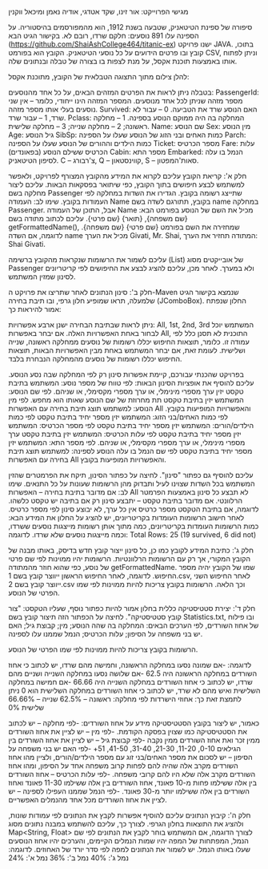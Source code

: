 מגישי הפרוייקט: אור זינו, שקד אטדגי, אודיה נאמן ומיכאל ווקנין



סיפורה של ספינת הטיטאניק, שטבעה בשנת 1912, הוא מהמפורסמים בהיסטוריה. על הספינה עלו 891 נוסעים: חלקם שרדו, רובם לא.
בקישור הגיט הבא (https://github.com/ShaiAshCollege464/titanic-ex) ישנו פרויקט JAVA. בתוכו, קובץ ובו פרטים הידועים על כל נוסעי הטיטאניק. הקובץ הוא בפורמט CSV, וניתן לפתוח אותו באמצעות תוכנת אקסל, על מנת לצפות בו בצורה של טבלה ובנתונים שלה.


להלן צילום מתוך התצוגה הטבלאית של הקובץ, מתוכנת אקסל:




בטבלה ניתן לראות את הפרטים המזהים הבאים, על כל אחד מהנוסעים:
PassengerId: מספר מזהה שניתן לכל אחד מנוסעים. המספר המזהה הינו ייחודי, כלומר – אין שני נוסעים בעלי אותו מספר מזהה.
Survived: האם הנוסע שרד את הטביעה. 0 – עבור לא שרד, 1 – עבור שרד.
Pclass: המחלקה בה היה ממוקם הנוסע בספינה. 1 – מחלקה ראשונה; 2 – מחלקה שנייה; 3 – מחלקה שלישית.
Name: שם הנוסע
Sex: מין הנוסע
Age: גיל הנוסע
SibSp: כמות האחים ובני הזוג של הנוסע שעלו על הספינה
Parch: כמות הילדים וההורים של הנוסע שעלו על הספינה
Ticket: מספר הכרטיס
Fare: עלות הכרטיס ששילם הנוסע (בפאונדים)
Cabin: מספר התא
Embarked: הנמל בו עלה לסיפון הטיטאניק. C – צ'רבורג, Q – קווינסטאון, S – סאות'המפטון.


חלק א': קריאת הקובץ
עליכם לקרוא את המידע מהקובץ המצורף לפרויקט, ולאפשר למשתמש לבצע חיפושים בתוך הקובץ, כפי שיתואר בפסקאות הבאות.
עליכם ליצור מחלקה בשם Passenger שתייצג רשומה בקובץ. הגדירו את השדות במחלקה לפי העמודות בקובץ. שימו לב: העמודה Name בקובץ, תתורגם לשדה בשם name במחלקה Passenger. אבל, התוכן של העמודה Name מכיל את השם של הנוסע בפורמט הבא: {שם משפחה}, {תואר} {שם פרטי}. עליכם לכתוב מתודה בשם getFormattedName(), שמחזירה את השם בפורמט {שם פרטי} {שם משפחה}. לדוגמה, אם השדה name מכיל את הערך Givati, Mr. Shai, המתודה תחזיר את הערך: Shai Givati.

עליכם לשמור את הרשומות שנקראות מהקובץ ברשימה (List) של אובייקטים מסוג Passenger ולא במערך.
לאחר מכן, עליכם להציג לבצע את החיפושים לפי קריטריונים לסינון שמזין המשתמש.

חלק ב': סינון הנתונים
לאחר שתריצו את פרויקט ה-Maven שנמצא בקישור הגיט שלמעלה, תראו שמופיע חלון גרפי, ובו תיבת בחירה (JComboBox). החלון שנפתח אמור להיראות כך:



ניתן לראות שבתיבת הבחירה ישנן ארבע אפשרויות:
All, 1st, 2nd, 3rd
המשתמש יוכל לבחור באחת האפשרויות האלה.
אם יבחר באפשרות All, התוכנית לא תסנן כלל לפי עמודה זו. כלומר, תוצאות החיפוש יכללו רשומות של נוסעים ממחלקה ראשונה, שנייה ושלישית.
לעומת זאת, אם יבחר המשתמש באחת מבין האפשרויות הבאות, תוצאות החיפוש יכללו רשומות של נוסעים מהמחלקה הנבחרת בלבד.

בפרויקט שהכנתי עבורכם, קיימת אפשרות סינון רק לפי המחלקה שבה נסע הנוסע.
עליכם להוסיף את אופציות הסינון הבאות:
לפי טווח של מספר נוסע: המשתמש בתיבת טקסט יזין ערך מספרי מינימלי, או ערך מספרי מקסימלי, או שניהם.
לפי שם הנוסע: המשתמש יזין בתיבת טקסט תת מחרוזת של שם הנוסע שאותו הוא מחפש.
לפי מין הנוסע: למשתמש תוצג תיבת בחירה עם האפשרות All והאפשרויות המופיעות בקובץ.
לפי כמות האחים/בני הזוג: המשתמש יזין מספר יחיד בתיבת טקסט
לפי כמות הילדים/הורים: המשתמש יזין מספר יחיד בתיבת טקסט
לפי מספר הכרטיס: המשתמש יזין מספר יחיד בתיבת טקסט
לפי עלות הכרטיס: המשתמש יזין בתיבת טקסט ערך מספרי מינימלי, או ערך מספרי מקסימלי, או שניהם.
לפי מספר התא: המשתמש יזין מספר יחיד בתיבת טקסט
לפי שם הנמל בו עלה הנוסע לספינה: למשתמש תוצג תיבת בחירה עם האפשרות All והאפשרויות המופיעות בקובץ.

עליכם להוסיף גם כפתור "סינון". לחיצה על כפתור הסינון, תיקח את הפרמטרים שהזין המשתמש בכל השדות שצוינו לעיל ותבדוק מהן הרשומות שעונות על כל התנאים.
שימו לב: אם מדובר בתיבת בחירה – האפשרות All לא תבצע כל סינון באמצעות הפרמטר הרלוונטי. אם מדובר בתיבת טקסט – יתבצע סינון רק אם בתיבה יש טקסט כלשהו. לדוגמה, אם בתיבת הטקסט מספר כרטיס אין כל ערך, לא יבוצע סינון לפי מספר כרטיס.
לאחר חישוב הרשומות העומדות בקריטריונים, יש להציג על החלון את המידע הבא:
כמות הרשומות העומדות בקריטריונים, כמה מתוך אותן רשומות מייצגות נוסעים ששרדו, וכמה מייצגות נוסעים שלא שרדו.
לדוגמה:
Total Rows: 25 (19 survived, 6 did not)

חלק ג': כתיבת המידע לקובץ
כמו כן, כל סינון ייצור קובץ חדש בדיסק, באותו מבנה של הקובץ המקורי, אך רק עם הרשומות הרלוונטיות. הרשומות יהיו ממוינות לפי שם פרטי של נוסע, כפי שהוא חוזר מהמתודה getFormattedName. שמו של הקובץ יהיה מספר החיפוש. לדוגמה, לאחר החיפוש הראשון ייווצר קובץ בשם 1.csv, לאחר החיפוש השני ייווצר קובץ בשם 2.csv וכך הלאה.
הרשומות בקובץ צריכות להיות ממוינות לפי שמו הפרטי של הנוסע.

חלק ד': יצירת סטטיסטיקה כללית
בחלון אמור להיות כפתור נוסף, שעליו הטקסט: "צור קובץ סטטיסטיקה".
לחיצה על הכפתור הזה תיצור קובץ בשם Statistics.txt, ובו פילוח של אחוז השורדים, לפי הערכים הבאים: המחלקה בה שהה הנוסע; מין; קבוצת גיל; האם יש בני משפחה על הסיפון; עלות הכרטיס; הנמל שממנו עלו לספינה.

הרשומות בקובץ צריכות להיות ממוינות לפי שמו הפרטי של הנוסע.

לדוגמה:
-אם שמונה נסעו במחלקה הראשונה, וחמישה מהם שרדו, יש לכתוב כי אחוז השורדים במחלקה הראשונה היה 62.5
-אם שלושה נסעו במחלקה השנייה ושניים מהם שרדו, יש לכתוב כי אחוז השורדים במחלקה השנייה היה 66.66
-אם חמישה במחלקה השלישית ואיש מהם לא שרד, יש לכתוב כי אחוז השורדים במחלקה השלישית הוא 0
ניתן לתמצת זאת כך:
אחוזי הישרדות לפי מחלקה:
ראשונה – 62.5%
שנייה – 66.66%
שלישית 0%


כאמור, יש ליצור בקובץ הסטטיסטיקה מידע על אחוז השורדים:
-לפי מחלקה – יש לכתוב את הסטטיסטיקה כמו שצוין בפסקה הקודמת.
-לפי מין – יש לציין את אחוז השורדים ממין זכר ואת אחוז השורדים ממין נקבה
-לפי קבוצת גיל – יש לציין את אחוז השורדים בין הגילאים 0-10, 11-20, 21-30, 31-40, 41-50, 51+
-לפי האם יש בני משפחה על הסיפון – יש לסכום את מספר האחים/בני זוג עם מספר הילדים/הורים, ולציין מהו אחוז השורדים מקרב אלה שהיה להם לפחות קרוב משפחה אחד על הסיפון, ומהו אחוז השורדים מקרב אלה שלא היו להם קרובי משפחה.
-לפי עלות הכרטיס – אחוז השורדים בין אלה ששילמו פחות מ-10 פאונד, אחוז השורדים בין אלה ששילמו 11-30 פאונד ואחוז השורדים בין אלה ששילמו יותר מ-30 פאונד.
-לפי הנמל שממנו העפילו לספינה – יש לציין את אחוז השורדים מכל אחד מהנמלים האפשריים.


חלק ה':  קיבוץ הנתונים
עליכם להוסיף אפשרות לקבץ את הנתונים לפי עמודות שונות, ולהציג את התוצאות בחלון הגרפי. לצורך כך, עליכם להשתמש במבנה נתונים מסוג Map<String, Float>
לצורך הדוגמה, אם המשתמש בוחר לקבץ את הנתונים לפי שם הנמל, המפתחות של המפה יהיו שמות הנמלים הקיימים, והערכים יהיו אחוז הנוסעים שעלו באותו הנמל. יש לשמור את הנתונים למפה לפי סדר יורד של האחוזים. לדוגמה:
נמל ג': 40%
נמל ב': 36%
נמל א': 24%

